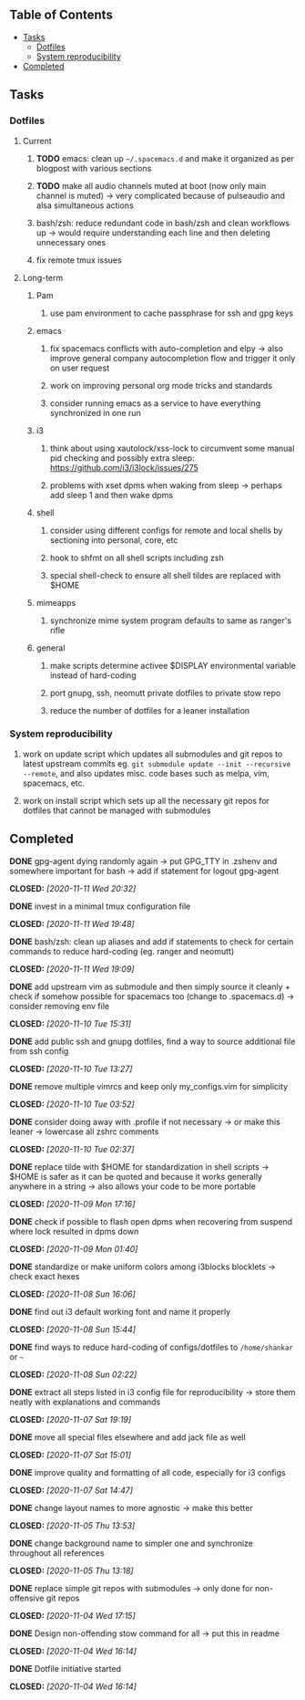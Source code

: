 ## Table of Contents
-   [Tasks](#tasks)
    -   [Dotfiles](#dotfiles)
    -   [System reproducibility](#system-reproducibility)
-   [Completed](#completed)

Tasks
-----

### Dotfiles

1.  Current

    1.  **TODO** emacs: clean up `~/.spacemacs.d` and make it
        organized as per blogpost with various sections

    2.  **TODO** make all audio channels muted at boot (now
        only main channel is muted) -\> very complicated because of
        pulseaudio and alsa simultaneous actions

    3.  bash/zsh: reduce redundant code in bash/zsh and clean workflows
        up -\> would require understanding each line and then deleting
        unnecessary ones

    4.  fix remote tmux issues

2.  Long-term

    1.  Pam

        1.  use pam environment to cache passphrase for ssh and gpg keys

    2.  emacs

        1.  fix spacemacs conflicts with auto-completion and elpy -\>
            also improve general company autocompletion flow and trigger
            it only on user request

        2.  work on improving personal org mode tricks and standards

        3.  consider running emacs as a service to have everything
            synchronized in one run

    3.  i3

        1.  think about using xautolock/xss-lock to circumvent some
            manual pid checking and possibly extra sleep:
            <https://github.com/i3/i3lock/issues/275>

        2.  problems with xset dpms when waking from sleep -\> perhaps
            add sleep 1 and then wake dpms

    4.  shell

        1.  consider using different configs for remote and local shells
            by sectioning into personal, core, etc

        2.  hook to shfmt on all shell scripts including zsh

        3.  special shell-check to ensure all shell tildes are replaced
            with \$HOME

    5.  mimeapps

        1.  synchronize mime system program defaults to same as
            ranger\'s rifle

    6.  general

        1.  make scripts determine activee \$DISPLAY environmental
            variable instead of hard-coding

        2.  port gnupg, ssh, neomutt private dotfiles to private stow
            repo

        3.  reduce the number of dotfiles for a leaner installation

### System reproducibility

1.  work on update script which updates all submodules and git repos to
    latest upstream commits eg.
    `git submodule update --init --recursive --remote`, and also updates
    misc. code bases such as melpa, vim, spacemacs, etc.

2.  work on install script which sets up all the necessary git repos for
    dotfiles that cannot be managed with submodules

Completed
---------

**DONE** gpg-agent dying randomly again -\> put GPG_TTY in
.zshenv and somewhere important for bash -\> add if statement for logout
gpg-agent

**CLOSED:** *\[2020-11-11 Wed 20:32\]*

**DONE** invest in a minimal tmux configuration file

**CLOSED:** *\[2020-11-11 Wed 19:48\]*

**DONE** bash/zsh: clean up aliases and add if statements to
check for certain commands to reduce hard-coding (eg. ranger and
neomutt)

**CLOSED:** *\[2020-11-11 Wed 19:09\]*

**DONE** add upstream vim as submodule and then simply source
it cleanly + check if somehow possible for spacemacs too (change to
.spacemacs.d) -\> consider removing env file

**CLOSED:** *\[2020-11-10 Tue 15:31\]*

**DONE** add public ssh and gnupg dotfiles, find a way to
source additional file from ssh config

**CLOSED:** *\[2020-11-10 Tue 13:27\]*

**DONE** remove multiple vimrcs and keep only my_configs.vim
for simplicity

**CLOSED:** *\[2020-11-10 Tue 03:52\]*

**DONE** consider doing away with .profile if not necessary
-\> or make this leaner -\> lowercase all zshrc comments

**CLOSED:** *\[2020-11-10 Tue 02:37\]*

**DONE** replace tilde with \$HOME for standardization in
shell scripts -\> \$HOME is safer as it can be quoted and because it
works generally anywhere in a string -\> also allows your code to be
more portable

**CLOSED:** *\[2020-11-09 Mon 17:16\]*

**DONE** check if possible to flash open dpms when recovering
from suspend where lock resulted in dpms down

**CLOSED:** *\[2020-11-09 Mon 01:40\]*

**DONE** standardize or make uniform colors among i3blocks
blocklets -\> check exact hexes

**CLOSED:** *\[2020-11-08 Sun 16:06\]*

**DONE** find out i3 default working font and name it
properly

**CLOSED:** *\[2020-11-08 Sun 15:44\]*

**DONE** find ways to reduce hard-coding of configs/dotfiles
to `/home/shankar` or `~`

**CLOSED:** *\[2020-11-08 Sun 02:22\]*

**DONE** extract all steps listed in i3 config file for
reproducibility -\> store them neatly with explanations and commands

**CLOSED:** *\[2020-11-07 Sat 19:19\]*

**DONE** move all special files elsewhere and add jack file
as well

**CLOSED:** *\[2020-11-07 Sat 15:01\]*

**DONE** improve quality and formatting of all code,
especially for i3 configs

**CLOSED:** *\[2020-11-07 Sat 14:47\]*

**DONE** change layout names to more agnostic -\> make this
better

**CLOSED:** *\[2020-11-05 Thu 13:53\]*

**DONE** change background name to simpler one and
synchronize throughout all references

**CLOSED:** *\[2020-11-05 Thu 13:18\]*

**DONE** replace simple git repos with submodules -\> only
done for non-offensive git repos

**CLOSED:** *\[2020-11-04 Wed 17:15\]*

**DONE** Design non-offending stow command for all -\> put
this in readme

**CLOSED:** *\[2020-11-04 Wed 16:14\]*

**DONE** Dotfile initiative started

**CLOSED:** *\[2020-11-04 Wed 16:14\]*
